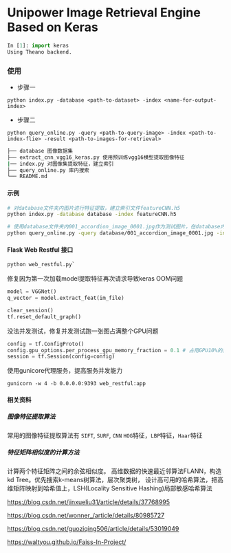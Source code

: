 # Unipower Image Retrieval Engine Based on Keras

```python
In [1]: import keras
Using Theano backend.
```
### 使用

- 步骤一

`python index.py -database <path-to-dataset> -index <name-for-output-index>`

- 步骤二

`python query_online.py -query <path-to-query-image> -index <path-to-index-flie> -result <path-to-images-for-retrieval>`

```sh
├── database 图像数据集
├── extract_cnn_vgg16_keras.py 使用预训练vgg16模型提取图像特征
|── index.py 对图像集提取特征，建立索引
├── query_online.py 库内搜索
└── README.md
```

#### 示例

```sh
# 对database文件夹内图片进行特征提取，建立索引文件featureCNN.h5
python index.py -database database -index featureCNN.h5

# 使用database文件夹内001_accordion_image_0001.jpg作为测试图片，在database内以featureCNN.h5进行近似图片查找，并显示最近似的3张图片
python query_online.py -query database/001_accordion_image_0001.jpg -index featureCNN.h5 -result database
```

#### Flask Web Restful 接口

```python
python web_restful.py`
```

修复因为第一次加载model提取特征再次请求导致keras OOM问题

```python
model = VGGNet()
q_vector = model.extract_feat(im_file)

clear_session()
tf.reset_default_graph()
```

没法并发测试，修复并发测试跑一张图占满整个GPU问题

```python
config = tf.ConfigProto()
config.gpu_options.per_process_gpu_memory_fraction = 0.1 # 占用GPU10%的显存
session = tf.Session(config=config)
```

使用gunicore代理服务，提高服务并发能力

`gunicorn -w 4 -b 0.0.0.0:9393 web_restful:app`

#### 相关资料

##### 图像特征提取算法

常用的图像特征提取算法有 `SIFT`, `SURF`, `CNN` `HOG`特征，`LBP`特征，`Haar`特征

##### 特征矩阵相似度的计算方法

计算两个特征矩阵之间的余弦相似度。
高维数据的快速最近邻算法FLANN，构造kd Tree。优先搜索k-means树算法，层次聚类树，
设计高可用的哈希算法，把高维矩阵映射到哈希值上，LSH(Locality Sensitive Hashing)局部敏感哈希算法

https://blog.csdn.net/jinxueliu31/article/details/37768995

https://blog.csdn.net/wonner_/article/details/80985727

https://blog.csdn.net/guoziqing506/article/details/53019049

https://waltyou.github.io/Faiss-In-Project/
